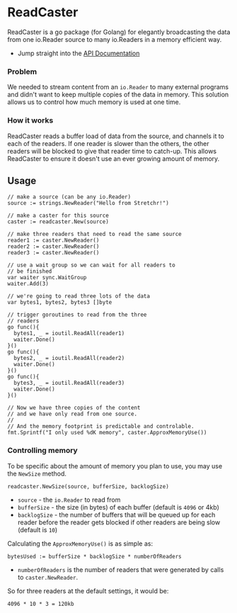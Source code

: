 # ReadCaster

ReadCaster is a go package (for Golang) for elegantly broadcasting the data from one io.Reader source to many io.Readers in a memory efficient way.

  * Jump straight into the [API Documentation](http://godoc.org/github.com/stretchr/readcaster)

### Problem

We needed to stream content from an `io.Reader` to many external programs and didn't want to keep multiple copies of the data in memory.  This solution allows us to control how much memory is used at one time.

### How it works

ReadCaster reads a buffer load of data from the source, and channels it to each of the readers.  If one reader is slower than the others, the other readers will be blocked to give that reader time to catch-up.  This allows ReadCaster to ensure it doesn't use an ever growing amount of memory.

## Usage

    // make a source (can be any io.Reader)
    source := strings.NewReader("Hello from Stretchr!")

    // make a caster for this source
    caster := readcaster.New(source)

    // make three readers that need to read the same source
    reader1 := caster.NewReader()
    reader2 := caster.NewReader()
    reader3 := caster.NewReader()

    // use a wait group so we can wait for all readers to
    // be finished
    var waiter sync.WaitGroup
    waiter.Add(3)

    // we're going to read three lots of the data
    var bytes1, bytes2, bytes3 []byte

    // trigger goroutines to read from the three
    // readers
    go func(){
      bytes1, _ = ioutil.ReadAll(reader1)
      waiter.Done()
    }()
    go func(){
      bytes2, _ = ioutil.ReadAll(reader2)
      waiter.Done()
    }()
    go func(){
      bytes3, _ = ioutil.ReadAll(reader3)
      waiter.Done()
    }()

    // Now we have three copies of the content
    // and we have only read from one source.
    //
    // And the memory footprint is predictable and controlable.
    fmt.Sprintf("I only used %dK memory", caster.ApproxMemoryUse())

### Controlling memory

To be specific about the amount of memory you plan to use, you may use the `NewSize` method.

    readcaster.NewSize(source, bufferSize, backlogSize)

  * `source` - the `io.Reader` to read from
  * `bufferSize` - the size (in bytes) of each buffer (default is `4096` or 4kb)
  * `backlogSize` - the number of buffers that will be queued up for each reader before the reader gets blocked if other readers are being slow (default is `10`)

Calculating the `ApproxMemoryUse()` is as simple as:

    bytesUsed := bufferSize * backlogSize * numberOfReaders

  * `numberOfReaders` is the number of readers that were generated by calls to `caster.NewReader`.

So for three readers at the default settings, it would be:

    4096 * 10 * 3 = 120kb